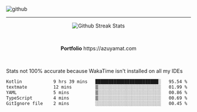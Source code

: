 ![github](https://media.discordapp.net/attachments/881363147364118528/1142610121697021952/background.png?width=1000&height=300)<br>
___
<p align="center">
  <img alt="Github Streak Stats" src="https://streak-stats.demolab.com?user=Azuyamat&theme=transparent&hide_border=true"/>
</p><br>
<p align="center">
      <strong>Portfolio</strong> https://azuyamat.com
</p><br>

Stats not 100% accurate because WakaTime isn't installed on all my IDEs
<!--START_SECTION:waka-->

```txt
Kotlin            9 hrs 39 mins   ████████████████████████░   95.54 %
textmate          12 mins         ▒░░░░░░░░░░░░░░░░░░░░░░░░   01.99 %
YAML              5 mins          ▒░░░░░░░░░░░░░░░░░░░░░░░░   00.86 %
TypeScript        4 mins          ▒░░░░░░░░░░░░░░░░░░░░░░░░   00.69 %
GitIgnore file    2 mins          ░░░░░░░░░░░░░░░░░░░░░░░░░   00.45 %
```

<!--END_SECTION:waka-->
